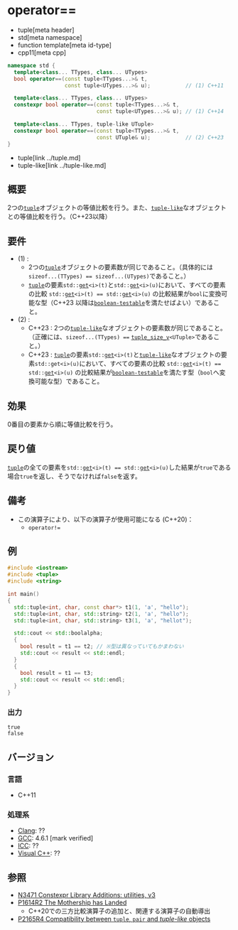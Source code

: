 # operator==
* tuple[meta header]
* std[meta namespace]
* function template[meta id-type]
* cpp11[meta cpp]

```cpp
namespace std {
  template<class... TTypes, class... UTypes>
  bool operator==(const tuple<TTypes...>& t,
                  const tuple<UTypes...>& u);           // (1) C++11

  template<class... TTypes, class... UTypes>
  constexpr bool operator==(const tuple<TTypes...>& t,
                            const tuple<UTypes...>& u); // (1) C++14

  template<class... TTypes, tuple-like UTuple>
  constexpr bool operator==(const tuple<TTypes...>& t,
                            const UTuple& u);           // (2) C++23
}
```
* tuple[link ../tuple.md]
* tuple-like[link ../tuple-like.md]

## 概要
2つの[`tuple`](../tuple.md)オブジェクトの等値比較を行う。また、[`tuple-like`](../tuple-like.md)なオブジェクトとの等値比較を行う。（C++23以降）


## 要件
- (1) : 
    - 2つの[`tuple`](../tuple.md)オブジェクトの要素数が同じであること。（具体的には`sizeof...(TTypes) == sizeof...(UTypes)`であること。）
    - [`tuple`](../tuple.md)の要素`std::`[`get`](get.md)`<i>(t)`と`std::`[`get`](get.md)`<i>(u)`において、すべての要素の比較 `std::`[`get`](get.md)`<i>(t) == std::`[`get`](get.md)`<i>(u)` の比較結果が`bool`に変換可能な型（C++23 以降は[`boolean-testable`](/reference/concepts/boolean-testable.md)を満たせばよい）であること。
- (2) :
    - C++23 : 2つの[`tuple-like`](../tuple-like.md)なオブジェクトの要素数が同じであること。（正確には、`sizeof...(TTypes) ==` [`tuple_size_v`](../tuple_size.md)`<UTuple>`であること。）
    - C++23 : [`tuple`](../tuple.md)の要素`std::`[`get`](get.md)`<i>(t)`と[`tuple-like`](../tuple-like.md)なオブジェクトの要素`std::get<i>(u)`において、すべての要素の比較 `std::`[`get`](get.md)`<i>(t) == std::`[`get`](get.md)`<i>(u)` の比較結果が[`boolean-testable`](/reference/concepts/boolean-testable.md)を満たす型（`bool`へ変換可能な型）であること。


## 効果
0番目の要素から順に等値比較を行う。


## 戻り値
[`tuple`](../tuple.md)の全ての要素を`std::`[`get`](get.md)`<i>(t) == std::`[`get`](get.md)`<i>(u)`した結果が`true`である場合`true`を返し、そうでなければ`false`を返す。


## 備考
- この演算子により、以下の演算子が使用可能になる (C++20)：
    - `operator!=`


## 例
```cpp example
#include <iostream>
#include <tuple>
#include <string>

int main()
{
  std::tuple<int, char, const char*> t1(1, 'a', "hello");
  std::tuple<int, char, std::string> t2(1, 'a', "hello");
  std::tuple<int, char, std::string> t3(1, 'a', "hellot");

  std::cout << std::boolalpha;
  {
    bool result = t1 == t2; // ※型は異なっていてもかまわない
    std::cout << result << std::endl;
  }
  {
    bool result = t1 == t3;
    std::cout << result << std::endl;
  }
}
```

### 出力
```
true
false
```

## バージョン
### 言語
- C++11

### 処理系
- [Clang](/implementation.md#clang): ??
- [GCC](/implementation.md#gcc): 4.6.1 [mark verified]
- [ICC](/implementation.md#icc): ??
- [Visual C++](/implementation.md#visual_cpp): ??


## 参照
- [N3471 Constexpr Library Additions: utilities, v3](http://www.open-std.org/jtc1/sc22/wg21/docs/papers/2012/n3471.html)
- [P1614R2 The Mothership has Landed](https://www.open-std.org/jtc1/sc22/wg21/docs/papers/2019/p1614r2.html)
    - C++20での三方比較演算子の追加と、関連する演算子の自動導出
- [P2165R4 Compatibility between `tuple`, `pair` and *tuple-like* objects](https://www.open-std.org/jtc1/sc22/wg21/docs/papers/2022/p2165r4.pdf)
